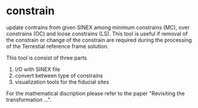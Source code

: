 # constrain
update contrains from given SINEX among minimum constrains (MC), over constrains (OC) and loose constrains (LS). This tool is useful if removal of the constrain or change of the constrain are required during the processing of the Terrestial reference frame solution.

This tool is consist of three parts 
1. I/O with SINEX file
2. convert between type of constrains
3. visualization tools for the fiducial sites

For the mathematical discription please refer to the paper "Revisiting the transformation ...". 
